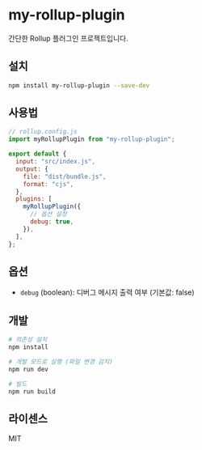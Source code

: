 # my-rollup-plugin

간단한 Rollup 플러그인 프로젝트입니다.

## 설치

```bash
npm install my-rollup-plugin --save-dev
```

## 사용법

```js
// rollup.config.js
import myRollupPlugin from "my-rollup-plugin";

export default {
  input: "src/index.js",
  output: {
    file: "dist/bundle.js",
    format: "cjs",
  },
  plugins: [
    myRollupPlugin({
      // 옵션 설정
      debug: true,
    }),
  ],
};
```

## 옵션

- `debug` (boolean): 디버그 메시지 출력 여부 (기본값: false)

## 개발

```bash
# 의존성 설치
npm install

# 개발 모드로 실행 (파일 변경 감지)
npm run dev

# 빌드
npm run build
```

## 라이센스

MIT
